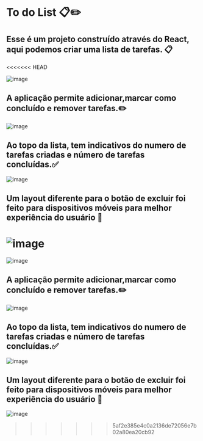 # To do List 📋✏️

## Esse é um projeto construído através do React, aqui podemos criar uma lista de tarefas. 📋
<<<<<<< HEAD

![image](https://github.com/ramongds/To-do-List/assets/159197346/4f201090-fc39-47c8-9135-353628cd54fa)

## A aplicação permite adicionar,marcar como concluído e remover tarefas.✏️

![image](https://github.com/ramongds/To-do-List/assets/159197346/75ccd9af-f214-4038-a3c1-dabd8bdc6d4c)

## Ao topo da lista, tem indicativos do numero de tarefas criadas e número de tarefas concluídas.✅

![image](https://github.com/ramongds/To-do-List/assets/159197346/f3c0ee08-5892-4dcb-a23c-0dca9f940baa)

## Um layout diferente para o botão de excluir foi feito para dispositivos móveis para melhor experiência do usuário 📱

![image](https://github.com/ramongds/To-do-List/assets/159197346/d998189b-6796-4760-a7a2-725afb74a3c6)
=======
![image](https://github.com/ramongds/To-do-List/assets/159197346/4f201090-fc39-47c8-9135-353628cd54fa)

## A aplicação permite adicionar,marcar como concluído e remover tarefas.✏️

![image](https://github.com/ramongds/To-do-List/assets/159197346/75ccd9af-f214-4038-a3c1-dabd8bdc6d4c)

## Ao topo da lista, tem indicativos do numero de tarefas criadas e número de tarefas concluídas.✅

![image](https://github.com/ramongds/To-do-List/assets/159197346/f3c0ee08-5892-4dcb-a23c-0dca9f940baa)


## Um layout diferente para o botão de excluir foi feito para dispositivos móveis para melhor experiência do usuário 📱

![image](https://github.com/ramongds/To-do-List/assets/159197346/d998189b-6796-4760-a7a2-725afb74a3c6)



>>>>>>> 5af2e385e4c0a2136de72056e7b02a80ea20cb92
